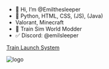 - 👋 Hi, I’m @Emilthesleeper
- 👀 Python, HTML, CSS, (JS), (Java)
- Valorant, Minecraft
- 🚂 Train Sim World Modder
- ✅ Discord: @emilsleeper

[Train Launch System](https://github.com/Train-Launch-System)

![logo](https://avatars.githubusercontent.com/u/175557559?s=200&v=4)
